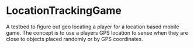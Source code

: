 # LocationTrackingGame
A testbed to figure out geo locating a player for a location based mobile game. The concept is to use a players GPS location to sense when they are close to objects placed randomly or by GPS coordinates.
